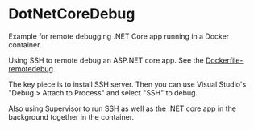 # DotNetCoreDebug
Example for remote debugging .NET Core app running in a Docker container.

Using SSH to remote debug an ASP.NET core app. See the [Dockerfile-remotedebug](https://github.com/bxtp4p/DotNetCoreDebug/blob/master/DotNetCoreDebug/Dockerfile-remotedebug).


The key piece is to install SSH server. Then you can use Visual Studio's "Debug > Attach to Process" and select "SSH" to debug.


Also using Supervisor to run SSH as well as the .NET core app in the background together in the container.
